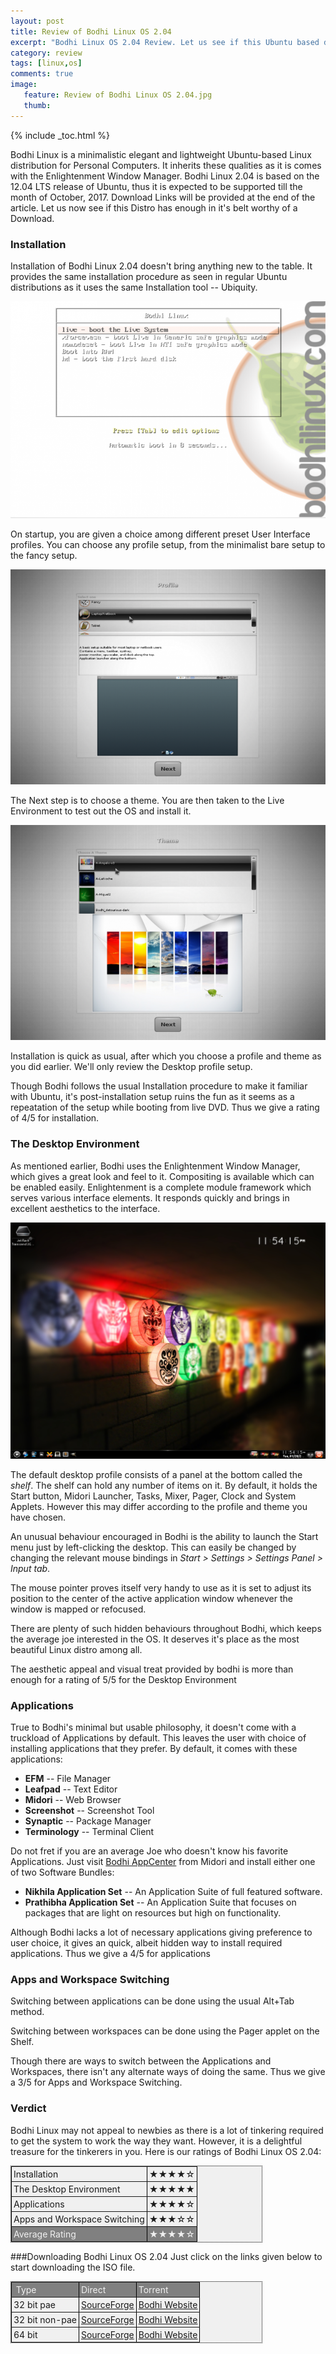 ```yaml
---
layout: post
title: Review of Bodhi Linux OS 2.04
excerpt: "Bodhi Linux OS 2.04 Review. Let us see if this Ubuntu based distro stacks up to meet user expectations "
category: review
tags: [linux,os]
comments: true
image: 
   feature: Review of Bodhi Linux OS 2.04.jpg
   thumb:
---
```


{% include _toc.html %}

Bodhi Linux is a minimalistic elegant and lightweight Ubuntu-based Linux distribution for Personal Computers. It inherits these qualities as it is comes with the Enlightenment Window Manager. Bodhi Linux 2.04 is based on the 12.04 LTS release of Ubuntu, thus it is expected to be supported till the month of October, 2017. Download Links will be provided at the end of the article. Let us now see if this Distro has enough in it's belt worthy of a Download. 

### Installation

Installation of Bodhi Linux 2.04 doesn't bring anything new to the table. It provides the same installation procedure as seen in regular Ubuntu distributions as it uses the same Installation tool -- Ubiquity. 

![Boot from LiveDVD](/images/contentimages/ReviewofBodhiLinuxOS2.04/2.png)

On startup, you are given a choice among different preset User Interface profiles. You can choose any profile setup, from the minimalist bare setup to the fancy setup. 

![Selecting Profile](/images/contentimages/ReviewofBodhiLinuxOS2.04/3.png)

The Next step is to choose a theme. You are then taken to the Live Environment to test out the OS and install it. 

![Selecting Theme](/images/contentimages/ReviewofBodhiLinuxOS2.04/4.png)

Installation is quick as usual, after which you choose a profile and theme as you did earlier. We'll only review the Desktop profile setup.

Though Bodhi follows the usual Installation procedure to make it familiar with Ubuntu, it's post-installation setup ruins the fun as it seems as a repeatation of the setup while booting from live DVD. Thus we give a rating of 4/5 for installation.

### The Desktop Environment
As mentioned earlier, Bodhi uses the Enlightenment Window Manager, which gives a great look and feel to it. Compositing is available which can be enabled easily. Enlightenment is a complete module framework which serves various interface elements. It responds quickly and brings in excellent aesthetics to the interface.

![How the Desktop Looks?](/images/contentimages/ReviewofBodhiLinuxOS2.04/1.png)

The default desktop profile consists of a panel at the bottom called the *shelf*. The shelf can hold any number of items on it. By default, it holds the Start button, Midori Launcher, Tasks, Mixer, Pager, Clock and System Applets. However this may differ according to the profile and theme you have chosen. 

An unusual behaviour encouraged in Bodhi is the ability to launch the Start menu just by left-clicking the desktop. This can easily be changed by changing the relevant mouse bindings in *Start > Settings > Settings Panel > Input tab*. 

The mouse pointer proves itself very handy to use as it is set to adjust its position to the center of the active application window whenever the window is mapped or refocused. 

There are plenty of such hidden behaviours throughout Bodhi, which keeps the average joe interested in the OS. It deserves it's place as the most beautiful Linux distro among all.

The aesthetic appeal and visual treat provided by bodhi is more than enough for a rating of 5/5 for the Desktop Environment

### Applications
True to Bodhi's minimal but usable philosophy, it doesn't come with a truckload of Applications by default. This leaves the user with choice of installing applications that they prefer. By default, it comes with these applications:

* **EFM** -- File Manager
* **Leafpad** -- Text Editor
* **Midori** -- Web Browser
* **Screenshot** -- Screenshot Tool
* **Synaptic** -- Package Manager
* **Terminology** -- Terminal Client

Do not fret if you are an average Joe who doesn't know his favorite Applications. Just visit [Bodhi AppCenter](http://appcenter.bodhilinux.com/ "Bodhi AppCenter") from Midori and install either one of two Software Bundles:

* **Nikhila Application Set** -- An Application Suite of full featured software. 
* **Prathibha Application Set** -- An Application Suite that focuses on packages that are light on resources but high on functionality.

Although Bodhi lacks a lot of necessary applications giving preference to user choice, it gives an quick, albeit hidden way to install required applications. Thus we give a 4/5 for applications

### Apps and Workspace Switching
Switching between applications can be done using the usual Alt+Tab method.

Switching between workspaces can be done using the Pager applet on the Shelf. 

Though there are ways to switch between the Applications and Workspaces, there isn't any alternate ways of doing the same. Thus we give a 3/5 for Apps and Workspace Switching.

### Verdict
Bodhi Linux may not appeal to newbies as there is a lot of tinkering required to get the system to work the way they want. However, it is a delightful treasure for the tinkerers in you. Here is our ratings of Bodhi Linux OS 2.04:

<table style="background-color:#F0F0F0;border:1px dotted black;width:80%;border-collapse:collapse;" border="1">
<tbody>
<tr>
<td style="padding:3px;">Installation</td>
<td style="padding:3px;">★★★★☆</td>
</tr>
<tr>
<td style="padding:3px;">The Desktop Environment</td>
<td style="padding:3px;">★★★★★</td>
</tr>
<tr>
<td style="padding:3px;">Applications</td>
<td style="padding:3px;">★★★★☆</td>
</tr>
<tr>
<td style="padding:3px;">Apps and Workspace Switching</td>
<td style="padding:3px;">★★★☆☆</td>
</tr>
<tr style="background-color:gray;color:#F0F0F0;">
<td style="padding:3px;">Average Rating</td>
<td style="padding:3px;">★★★★☆</td>
</tr>
</tbody>
</table>

###Downloading Bodhi Linux OS 2.04
Just click on the links given below to start downloading the ISO file.

<table style="background-color:#F0F0F0;border:1px dotted black;width:80%;border-collapse:collapse;" border="1">
<tbody>

<tr style="background-color:gray;color:#F0F0F0;">
<td style="padding:3px;"> Type</td>
<td style="padding:3px;">Direct</td>
<td style="padding:3px;">Torrent</td>
</tr>

<tr>
<td style="padding:3px;">32 bit pae</td>
<td style="padding:3px;"><a title="SourceForge" href="http://sourceforge.net/projects/bodhilinux/files/2.4.0/bodhi-2.4.0-32.iso/download" target="_blank">SourceForge</a></td>
<td style="padding:3px;"><a title="Torrent" href="http://downloads.bodhilinux.com/torrents/bodhi-2.4.0-32.iso.torrent" target="_blank">Bodhi Website</a></td>
</tr>

<tr>
<td style="padding:3px;">32 bit non-pae</td>
<td style="padding:3px;"><a title="SourceForge" href="http://sourceforge.net/projects/bodhilinux/files/2.4.0/bodhi-2.4.0-nonpae-32.iso/download" target="_blank">SourceForge</a></td>
<td style="padding:3px;"><a title="Torrent" href="http://downloads.bodhilinux.com/torrents/bodhi-2.4.0-nonpae-32.iso.torrent" target="_blank">Bodhi Website</a></td>
</tr>

<tr>
<td style="padding:3px;">64 bit</td>
<td style="padding:3px;"><a title="SourceForge" href="http://sourceforge.net/projects/bodhilinux/files/2.4.0/bodhi-2.4.0-64.iso/download" target="_blank">SourceForge</a></td>
<td style="padding:3px;"><a title="Torrent" href="http://downloads.bodhilinux.com/torrents/bodhi-2.4.0-64.iso.torrent" target="_blank">Bodhi Website</a></td>
</tr>

</tbody>
</table>